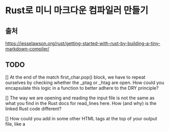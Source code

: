 # Rust로 미니 마크다운 컴파일러 만들기

## 출처
https://jesselawson.org/rust/getting-started-with-rust-by-building-a-tiny-markdown-compiler/

## TODO

[] At the end of the match first_char.pop() block, we have to repeat ourselves by checking whether the _ptag or _htag are open. How could you encapsulate this logic in a function to better adhere to the DRY principle?

[] The way we are opening and reading the input file is not the same as what you find in the Rust docs for read_lines here. How (and why) is the linked Rust code different?

[] How could you add in some other HTML tags at the top of your output file, like a <style> tag or even a link to a CSS file before you iterate over each line from the input file?

[] How would you add support for more than one character as the flag? For example, how could you parse ## This is a second-order heading? (Hint: the first_char is only the first character of line_contents because we used .take(1)…)

[] Try to add support for <em> (asterisks) and <strong> (double asterisks)

[] When it comes to error checking, Rust has evolved over time to be less verbose. Try out some of the ways Rust lets you skip the verbosity in
error-handing by updating parts of the code we wrote to manually unwrap Result objects.

[] tutorial hasn’t even touched on one of the coolest parts of Cargo–integrated testing built right into the ecosystem! Challenge yourself to use some TDD practices on your next tinker project in Rust.